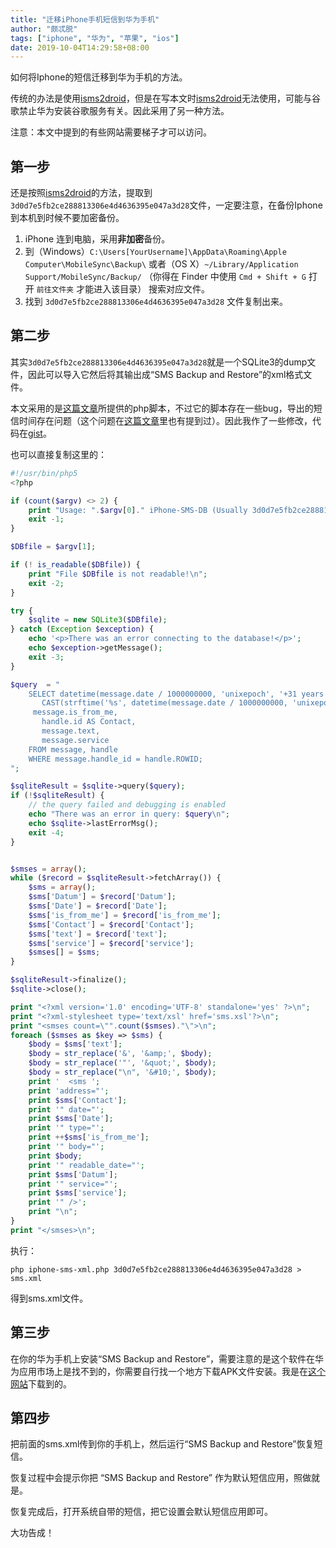 ```yaml
---
title: "迁移iPhone手机短信到华为手机"
author: "颇忒脱"
tags: ["iphone", "华为", "苹果", "ios"]
date: 2019-10-04T14:29:58+08:00
---
```


如何将Iphone的短信迁移到华为手机的方法。

<!--more-->

传统的办法是使用[isms2droid][isms2droid]，但是在写本文时[isms2droid][isms2droid]无法使用，可能与谷歌禁止华为安装谷歌服务有关。因此采用了另一种方法。

注意：本文中提到的有些网站需要梯子才可以访问。

## 第一步

还是按照[isms2droid][isms2droid]的方法，提取到`3d0d7e5fb2ce288813306e4d4636395e047a3d28`文件，一定要注意，在备份Iphone到本机到时候不要加密备份。

1. iPhone 连到电脑，采用**非加密**备份。
2. 到（Windows）`C:\Users[YourUsername]\AppData\Roaming\Apple Computer\MobileSync\Backup\` 
或者（OS X）`~/Library/Application Support/MobileSync/Backup/` （你得在 Finder 中使用 `Cmd + Shift + G` 打开 `前往文件夹` 才能进入该目录）
搜索对应文件。
3. 找到 `3d0d7e5fb2ce288813306e4d4636395e047a3d28` 文件复制出来。

## 第二步

其实`3d0d7e5fb2ce288813306e4d4636395e047a3d28`就是一个SQLite3的dump文件，因此可以导入它然后将其输出成“SMS Backup and Restore”的xml格式文件。

本文采用的是[这篇文章][article]所提供的php脚本，不过它的脚本存在一些bug，导出的短信时间存在问题（这个问题在[这篇文章][article2]里也有提到过）。因此我作了一些修改，代码在[gist][gist]。

也可以直接复制这里的：

```php
#!/usr/bin/php5
<?php

if (count($argv) <> 2) {
    print "Usage: ".$argv[0]." iPhone-SMS-DB (Usually 3d0d7e5fb2ce288813306e4d4636395e047a3d28.*)\n";
    exit -1;
}

$DBfile = $argv[1];

if (! is_readable($DBfile)) {
    print "File $DBfile is not readable!\n";
    exit -2;
}

try {
    $sqlite = new SQLite3($DBfile);
} catch (Exception $exception) {
    echo '<p>There was an error connecting to the database!</p>';
    echo $exception->getMessage();
    exit -3;
}

$query  = "
    SELECT datetime(message.date / 1000000000, 'unixepoch', '+31 years') AS Datum, 
	   CAST(strftime('%s', datetime(message.date / 1000000000, 'unixepoch', '+31 years')) AS INT) * 1000 AS Date,
     message.is_from_me, 
	   handle.id AS Contact, 
	   message.text,
	   message.service
    FROM message, handle 
    WHERE message.handle_id = handle.ROWID;
";

$sqliteResult = $sqlite->query($query);
if (!$sqliteResult) {
    // the query failed and debugging is enabled
    echo "There was an error in query: $query\n";
    echo $sqlite->lastErrorMsg();
    exit -4;
}


$smses = array();
while ($record = $sqliteResult->fetchArray()) {
    $sms = array();
    $sms['Datum'] = $record['Datum'];
    $sms['Date'] = $record['Date'];
    $sms['is_from_me'] = $record['is_from_me'];
    $sms['Contact'] = $record['Contact'];
    $sms['text'] = $record['text'];
    $sms['service'] = $record['service'];
    $smses[] = $sms;
}

$sqliteResult->finalize();
$sqlite->close();

print "<?xml version='1.0' encoding='UTF-8' standalone='yes' ?>\n";
print "<?xml-stylesheet type='text/xsl' href='sms.xsl'?>\n";
print "<smses count=\"".count($smses)."\">\n";
foreach ($smses as $key => $sms) {
    $body = $sms['text'];
    $body = str_replace('&', '&amp;', $body);
    $body = str_replace('"', '&quot;', $body);
    $body = str_replace("\n", '&#10;', $body);
    print '  <sms ';
    print 'address="';
    print $sms['Contact'];
    print '" date="';
    print $sms['Date'];
    print '" type="';
    print ++$sms['is_from_me'];
    print '" body="';
    print $body;
    print '" readable_date="';
    print $sms['Datum'];
    print '" service="';
    print $sms['service'];
    print '" />';
    print "\n";
}
print "</smses>\n";
```

执行：

```shell
php iphone-sms-xml.php 3d0d7e5fb2ce288813306e4d4636395e047a3d28 > sms.xml
```

得到sms.xml文件。

## 第三步

在你的华为手机上安装“SMS Backup and Restore”，需要注意的是这个软件在华为应用市场上是找不到的，你需要自行找一个地方下载APK文件安装。我是在[这个网站][download]下载到的。

## 第四步

把前面的sms.xml传到你的手机上，然后运行“SMS Backup and Restore”恢复短信。

恢复过程中会提示你把 “SMS Backup and Restore” 作为默认短信应用，照做就是。

恢复完成后，打开系统自带的短信，把它设置会默认短信应用即可。

大功告成！

[isms2droid]: https://isms2droid.com
[article]: https://www.kolmann.at/2017/05/export-iphone-messages-to-xml/
[gist]: https://gist.github.com/chanjarster/ff93d2bb65a64eb438b35a5cf946d6ec
[article2]: https://github.com/HenryYang/Blog/blob/37ffbab84be093434ec575df49042268b7e1644a/content/posts/ios_sms_to_android.md
[download]: https://sms-backup-and-restore.en.uptodown.com/android